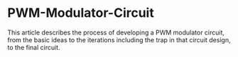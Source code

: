 # PWM-Modulator-Circuit
This article describes the process of developing a PWM modulator circuit, from the basic ideas to the iterations including the trap in that circuit design, to the final circuit.
